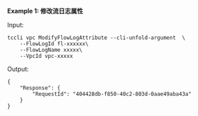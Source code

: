 **Example 1: 修改流日志属性**



Input: 

```
tccli vpc ModifyFlowLogAttribute --cli-unfold-argument  \
    --FlowLogId fl-xxxxxx\
    --FlowLogName xxxxx\
    --VpcId vpc-xxxxx
```

Output: 
```
{
    "Response": {
        "RequestId": "404428db-f850-40c2-803d-0aae49aba43a"
    }
}
```

